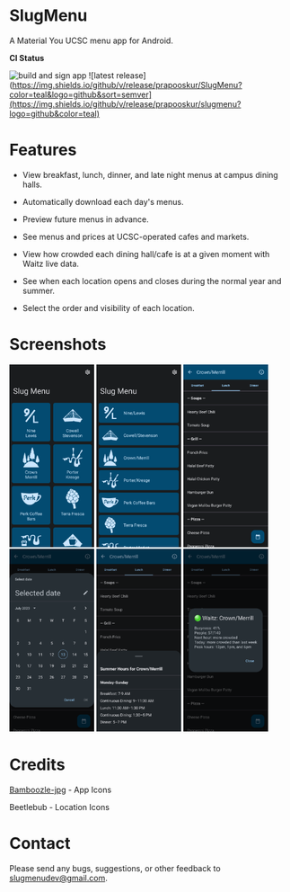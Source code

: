 # SlugMenu

A Material You UCSC menu app for Android.

**CI Status**

![build and sign app](https://github.com/prapooskur/SlugMenu/actions/workflows/build-app.yml/badge.svg)
![latest release](https://img.shields.io/github/v/release/prapooskur/SlugMenu?color=teal&logo=github&sort=semver](https://img.shields.io/github/v/release/prapooskur/slugmenu?logo=github&color=teal)

# Features

- View breakfast, lunch, dinner, and late night menus at campus dining halls.

- Automatically download each day's menus.

- Preview future menus in advance.

- See menus and prices at UCSC-operated cafes and markets.

- View how crowded each dining hall/cafe is at a given moment with Waitz live data.

- See when each location opens and closes during the normal year and summer.

- Select the order and visibility of each location.

# Screenshots

<div>
<img src="https://raw.githubusercontent.com/prapooskur/SlugMenu/master/assets/screenshots/gridview.png" width=30% height=30% alt="home screen grid view">
<img src="https://raw.githubusercontent.com/prapooskur/SlugMenu/master/assets/screenshots/listview.png" width=30% height=30% alt="home screen list view">

<img src="https://raw.githubusercontent.com/prapooskur/SlugMenu/master/assets/screenshots/menu.png" width=30% height=30% alt="menu view">
<img src="https://raw.githubusercontent.com/prapooskur/SlugMenu/master/assets/screenshots/datepicker.png" width=30% height=30% alt="menu date picker view">
<img src="https://raw.githubusercontent.com/prapooskur/SlugMenu/master/assets/screenshots/bottomsheet.png" width=30% height=30% alt="menu hours bottom sheet view">
<img src="https://raw.githubusercontent.com/prapooskur/SlugMenu/master/assets/screenshots/busyness.png" width=30% height=30% alt="busyness dialog view">
</div>

# Credits

[Bamboozle-jpg](https://github.com/Bamboozle-jpg) - App Icons

Beetlebub - Location Icons

# Contact

Please send any bugs, suggestions, or other feedback to slugmenudev@gmail.com.
